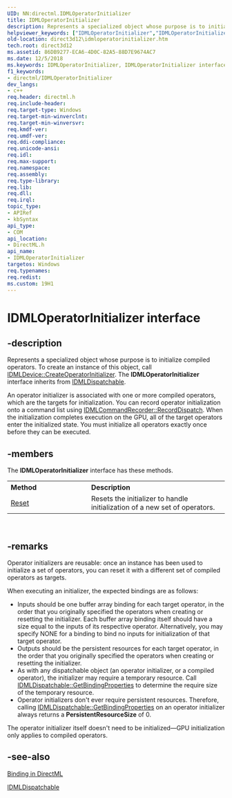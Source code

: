 ```yaml
---
UID: NN:directml.IDMLOperatorInitializer
title: IDMLOperatorInitializer
description: Represents a specialized object whose purpose is to initialize compiled operators. To create an instance of this object, call IDMLDevice::CreateOperatorInitializer.helpviewer_keywords: ["IDMLOperatorInitializer","IDMLOperatorInitializer interface","IDMLOperatorInitializer interface","described","direct3d12.idmloperatorinitializer","directml/IDMLOperatorInitializer"]
old-location: direct3d12\idmloperatorinitializer.htm
tech.root: direct3d12
ms.assetid: 86DB9277-ECA6-4D0C-82A5-88D7E9674AC7
ms.date: 12/5/2018
ms.keywords: IDMLOperatorInitializer, IDMLOperatorInitializer interface, IDMLOperatorInitializer interface,described, direct3d12.idmloperatorinitializer, directml/IDMLOperatorInitializer
f1_keywords:
- directml/IDMLOperatorInitializer
dev_langs:
- c++
req.header: directml.h
req.include-header: 
req.target-type: Windows
req.target-min-winverclnt: 
req.target-min-winversvr: 
req.kmdf-ver: 
req.umdf-ver: 
req.ddi-compliance: 
req.unicode-ansi: 
req.idl: 
req.max-support: 
req.namespace: 
req.assembly: 
req.type-library: 
req.lib: 
req.dll: 
req.irql: 
topic_type:
- APIRef
- kbSyntax
api_type:
- COM
api_location:
- DirectML.h
api_name:
- IDMLOperatorInitializer
targetos: Windows
req.typenames: 
req.redist: 
ms.custom: 19H1
---
```


# IDMLOperatorInitializer interface

## -description

Represents a specialized object whose purpose is to initialize compiled operators. To create an instance of this object, call [IDMLDevice::CreateOperatorInitializer](/windows/desktop/api/directml/nf-directml-idmldevice-createoperatorinitializer). The **IDMLOperatorInitializer** interface inherits from [IDMLDispatchable](/windows/desktop/api/directml/nn-directml-idmldispatchable).

An operator initializer is associated with one or more compiled operators, which are the targets for initialization. You can record operator initialization onto a command list using [IDMLCommandRecorder::RecordDispatch](/windows/desktop/api/directml/nf-directml-idmlcommandrecorder-recorddispatch). When the initialization completes execution on the GPU, all of the target operators enter the initialized state. You must initialize all operators exactly once before they can be executed.

## -members

The <b>IDMLOperatorInitializer</b> interface has these methods.
<table class="members" id="memberListMethods">
<tr>
<th align="left" width="37%">Method</th>
<th align="left" width="63%">Description</th>
</tr>
<tr data="declared;">
<td align="left" width="37%">
<a href="https://docs.microsoft.com/windows/desktop/api/directml/nf-directml-idmloperatorinitializer-reset">Reset</a>
</td>
<td align="left" width="63%">
Resets the initializer to handle initialization of a new set of operators.

</td>
</tr>
</table> 


## -remarks

Operator initializers are reusable: once an instance has been used to initialize a set of operators, you can reset it with a different set of compiled operators as targets.

When executing an initializer, the expected bindings are as follows:

- Inputs should be one buffer array binding for each target operator, in the order that you originally specified the operators when creating or resetting the initializer. Each buffer array binding itself should have a size equal to the inputs of its respective operator. Alternatively, you may specify NONE for a binding to bind no inputs for initialization of that target operator.
- Outputs should be the persistent resources for each target operator, in the order that you originally specified the operators when creating or resetting the initializer.
- As with any dispatchable object (an operator initializer, or a compiled operator), the initializer may require a temporary resource. Call [IDMLDispatchable::GetBindingProperties](/windows/desktop/api/directml/nf-directml-idmldispatchable-getbindingproperties) to determine the require size of the temporary resource.
- Operator initializers don't ever require persistent resources. Therefore, calling [IDMLDispatchable::GetBindingProperties](/windows/desktop/api/directml/nf-directml-idmldispatchable-getbindingproperties) on an operator initializer always returns a <b>PersistentResourceSize</b> of 0.

The operator initializer itself doesn't need to be initialized—GPU initialization only applies to compiled operators.

## -see-also
[Binding in DirectML](/windows/desktop/direct3d12/dml-binding)

[IDMLDispatchable](/windows/desktop/api/directml/nn-directml-idmldispatchable)
